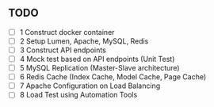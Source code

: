 ## TODO 

* [ ] 1 Construct docker container
* [ ] 2 Setup Lumen, Apache, MySQL, Redis
* [ ] 3 Construct API endpoints
* [ ] 4 Mock test based on API endpoints (Unit Test)
* [ ] 5 MySQL Replication (Master-Slave architecture)
* [ ] 6 Redis Cache (Index Cache, Model Cache, Page Cache)
* [ ] 7 Apache Configuration on Load Balancing
* [ ] 8 Load Test using Automation Tools
